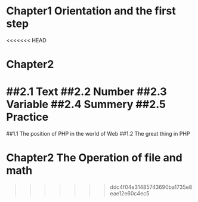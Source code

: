 # Chapter1 Orientation and the first step
<<<<<<< HEAD
# Chapter2 
##2.1 Text
##2.2 Number
##2.3 Variable
##2.4 Summery
##2.5 Practice
=======
##1.1 The position of PHP in the world of Web
##1.2 The great thing in PHP

# Chapter2 The Operation of file and math
>>>>>>> ddc4f04e31485743690ba1735e8eae12e60c4ec5
